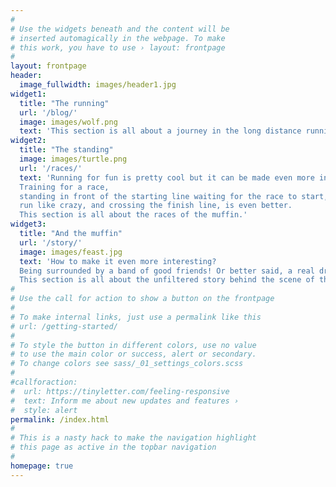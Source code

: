 ```yaml
---
#
# Use the widgets beneath and the content will be
# inserted automagically in the webpage. To make
# this work, you have to use › layout: frontpage
#
layout: frontpage
header:
  image_fullwidth: images/header1.jpg
widget1:
  title: "The running"
  url: '/blog/'
  image: images/wolf.png
  text: 'This section is all about a journey in the long distance running world.'
widget2:
  title: "The standing"
  image: images/turtle.png
  url: '/races/'
  text: 'Running for fun is pretty cool but it can be made even more interesting.
  Training for a race, 
  standing in front of the starting line waiting for the race to start, 
  run like crazy, and crossing the finish line, is even better.  
  This section is all about the races of the muffin.'
widget3:
  title: "And the muffin"
  url: '/story/'
  image: images/feast.jpg
  text: 'How to make it even more interesting? 
  Being surrounded by a band of good friends! Or better said, a real dream team!
  This section is all about the unfiltered story behind the scene of the dream team and the muffin.'
#
# Use the call for action to show a button on the frontpage
#
# To make internal links, just use a permalink like this
# url: /getting-started/
#
# To style the button in different colors, use no value
# to use the main color or success, alert or secondary.
# To change colors see sass/_01_settings_colors.scss
#
#callforaction:
#  url: https://tinyletter.com/feeling-responsive
#  text: Inform me about new updates and features ›
#  style: alert
permalink: /index.html
#
# This is a nasty hack to make the navigation highlight
# this page as active in the topbar navigation
#
homepage: true
---
```

